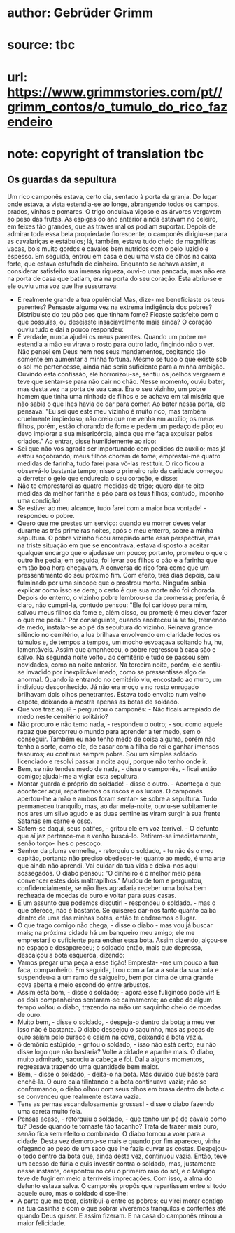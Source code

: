 # author: Gebrüder Grimm
# source: tbc
# url: https://www.grimmstories.com/pt//grimm_contos/o_tumulo_do_rico_fazendeiro
# note: copyright of translation tbc

## Os guardas da sepultura 

Um rico camponês estava, certo dia, sentado à porta da granja. Do lugar
onde estava, a vista estendia-se ao longe, abrangendo todos os campos,
prados, vinhas e pomares. O trigo ondulava viçoso e as árvores vergavam
ao peso das frutas. As espigas do ano anterior ainda estavam no celeiro,
em feixes tão grandes, que as traves mal os podiam suportar.
Depois de admirar toda essa bela propriedade florescente, o camponês
dirigiu-se para as cavalariças e estábulos; lá, também, estava tudo
cheio de magníficas vacas, bois muito gordos e cavalos bem nutridos com
o pelo luzidio e espesso. Em seguida, entrou em casa e deu uma vista de
olhos na caixa forte, que estava estufada de dinheiro.
Enquanto se achava assim, a considerar satisfeito sua imensa riqueza,
ouvi-o uma pancada, mas não era na porta de casa que batiam, era na
porta do seu coração. Esta abriu-se e ele ouviu uma voz que lhe
sussurrava:
- É realmente grande a tua opulência! Mas, dize- me beneficiaste os teus
parentes? Pensaste alguma vez na extrema indigência dos pobres?
Distribuiste do teu pão aos que tinham fome? Ficaste satisfeito com o
que possuías, ou desejaste insaciavelmente mais ainda?
O coração ouviu tudo e daí a pouco respondeu:
- Ê verdade, nunca ajudei os meus parentes. Quando um pobre me estendia
a mão eu virava o rosto para outro lado, fingindo não o ver. Não pensei
em Deus nem nos seus mandamentos, cogitando tão somente em aumentar a
minha fortuna. Mesmo se tudo o que existe sob o sol me pertencesse,
ainda não seria suficiente para a minha ambição.
Ouvindo esta confissão, ele horrorizou-se, sentiu os joelhos vergarem e
teve que sentar-se para não cair no chão. Nesse momento, ouviu bater,
mas desta vez na porta de sua casa. Era o seu vizinho, um pobre homem
que tinha uma ninhada de filhos e se achava em tal miséria que não sabia
o que lhes havia de dar para comer. Ao bater nessa porta, ele pensava:
"Eu sei que este meu vizinho é muito rico, mas também cruelmente
impiedoso; não creio que me venha em auxílio; os meus filhos, porém,
estão chorando de fome e pedem um pedaço de pão; eu devo implorar a sua
misericórdia, ainda que me faça expulsar pelos criados."
Ao entrar, disse humildemente ao rico:
- Sei que não vos agrada ser importunado com pedidos de auxílio; mas já
estou soçobrando; meus filhos choram de fome; emprestai-me quatro
medidas de farinha, tudo farei para vô-las restituir.
O rico ficou a observá-lo bastante tempo; nisso o primeiro raio da
caridade começou a derreter o gelo que endurecia o seu coração, e
disse:
- Não te emprestarei as quatro medidas de trigo; quero dar-te oito
medidas da melhor farinha e pão para os teus filhos; contudo, imponho
uma condição!
- Se estiver ao meu alcance, tudo farei com a maior boa vontade! -
respondeu o pobre.
- Quero que me prestes um serviço: quando eu morrer deves velar durante
as três primeiras noites, após o meu enterro, sobre a minha sepultura.
O pobre vizinho ficou arrepiado ante essa perspectiva, mas na triste
situação em que se encontrava, estava disposto a aceitar qualquer
encargo que o ajudasse um pouco; portanto, prometeu o que o outro lhe
pedia; em seguida, foi levar aos filhos o pão e a farinha que em tão boa
hora chegavam.
A conversa do rico fora como que um pressentimento do seu próximo fim.
Com efeito, três dias depois, caiu fulminado por uma síncope que o
prostrou morto. Ninguém sabia explicar como isso se dera; o certo é que
sua morte não foi chorada.
Depois do enterro, o vizinho pobre lembrou-se da promessa; preferia, é
claro, não cumpri-la, contudo pensou: "Ele foi caridoso para mim,
salvou meus filhos da fome e, além disso, eu prometi; é meu dever fazer
o que me pediu."
Por conseguinte, quando anoiteceu lá se foi, tremendo de medo,
instalar-se ao pé da sepultura do vizinho. Reinava grande silêncio no
cemitério, a lua brilhava envolvendo em claridade todos os túmulos e, de
tempos a tempos, um mocho esvoaçava soltando hu, hu, lamentáveis.
Assim que amanheceu, o pobre regressou à casa são e salvo. Na segunda
noite voltou ao cemitério e tudo se passou sem novidades, como na noite
anterior. Na terceira noite, porém, ele sentiu-se invadido por
inexplicável medo, como se pressentisse algo de anormal.
Quando ia entrando no cemitério viu, encostado ao muro, um indivíduo
desconhecido. Já não era moço e no rosto enrugado brilhavam dois olhos
penetrantes. Estava todo envolto num velho capote, deixando à mostra
apenas as botas de soldado.
- Que vos traz aqui? - perguntou o camponês: - Não ficais arrepiado de
medo neste cemitério solitário?
- Não procuro e não temo nada, - respondeu o outro; - sou como aquele
rapaz que percorreu o mundo para aprender a ter medo, sem o conseguir.
Também eu não tenho medo de coisa alguma, porém não tenho a sorte, como
ele, de casar com a filha do rei e ganhar imensos tesouros; eu continuo
sempre pobre. Sou um simples soldado licenciado e resolvi passar a noite
aqui, porque não tenho onde ir.
- Bem, se não tendes medo de nada, - disse o camponês, - ficai então
comigo; ajudai-me a vigiar esta sepultura.
- Montar guarda é próprio do soldado! - disse o outro. - Aconteça o que
acontecer aqui, repartiremos os riscos e os lucros.
O camponês apertou-lhe a mão e ambos foram sentar- se sobre a sepultura.
Tudo permaneceu tranquilo, mas, ao dar meia-noite, ouviu-se subitamente
nos ares um silvo agudo e as duas sentinelas viram surgir à sua frente
Satanás em carne e osso.
- Safem-se daqui, seus patifes, - gritou ele em voz terrível. - O
defunto que aí jaz pertence-me e venho buscá-lo. Retirem-se
imediatamente, senão torço- lhes o pescoço.
- Senhor da pluma vermelha, - retorquiu o soldado, - tu não és o meu
capitão, portanto não preciso obedecer-te; quanto ao medo, é uma arte
que ainda não aprendi. Vai cuidar da tua vida e deixa-nos aqui
sossegados.
O diabo pensou: "O dinheiro é o melhor meio para convencer estes dois
maltrapilhos." Mudou de tom e perguntou, confidencialmente, se não lhes
agradaria receber uma bolsa bem recheada de moedas de ouro e voltar para
suas casas.
- É um assunto que podemos discutir! - respondeu o soldado. - mas o que
oferece, não é bastante. Se quiseres dar-nos tanto quanto caiba dentro
de uma das minhas botas, então te cederemos o lugar.
- O que trago comigo não chega, - disse o diabo - mas vou já buscar
mais; na próxima cidade há um banqueiro meu amigo; ele me emprestará o
suficiente para encher essa bota.
Assim dizendo, alçou-se no espaço e desapareceu; o soldado então, mais
que depressa, descalçou a bota esquerda, dizendo:
- Vamos pregar uma peça a esse tição! Empresta- -me um pouco a tua faca,
companheiro.
Em seguida, tirou com a faca a sola da sua bota e suspendeu-a a um ramo
de salgueiro, bem por cima de uma grande cova aberta e meio escondido
entre arbustos.
- Assim está bom, - disse o soldado; - agora esse fuliginoso pode vir!
E os dois companheiros sentaram-se calmamente; ao cabo de algum tempo
voltou o diabo, trazendo na mão um saquinho cheio de moedas de ouro.
- Muito bem, - disse o soldado, - despeja-o dentro da bota; a meu ver
isso não é bastante.
O diabo despejou o saquinho, mas as peças de ouro saíam pelo buraco e
caiam na cova, deixando a bota vazia.
- ô demônio estúpido, - gritou o soldado, - isso não está certo; eu não
disse logo que não bastaria? Volte à cidade e apanhe mais.
O diabo, muito admirado, sacudiu a cabeça e foi. Daí a alguns momentos,
regressava trazendo uma quantidade bem maior.
- Bem, - disse o soldado, - deita-o na bota. Mas duvido que baste para
enchê-la.
O ouro caia tilintando e a bota continuava vazia; não se conformando, o
diabo olhou com seus olhos em brasa dentro da bota c se convenceu que
realmente estava vazia.
- Tens as pernas escandalosamente grossas! - disse o diabo fazendo uma
careta muito feia.
- Pensas acaso, - retorquiu o soldado, - que tenho um pé de cavalo como
tu? Desde quando te tornaste tão tacanho? Trata de trazer mais ouro,
senão fica sem efeito o combinado.
O diabo tornou a voar para a cidade. Desta vez demorou-se mais e quando
por fim apareceu, vinha ofegando ao peso de um saco que lhe fazia curvar
as costas. Despejou-o todo dentro da bota que, ainda desta vez,
continuou vazia. Então, teve um acesso de fúria e quis investir contra o
soldado, mas, justamente nesse instante, despontou no céu o primeiro
raio do sol, e o Maligno teve de fugir em meio a terríveis imprecações.
Com isso, a alma do defunto estava salva.
O camponês propôs que repartissem entre si todo aquele ouro, mas o
soldado disse-lhe:
- A parte que me toca, distribui-a entre os pobres; eu virei morar
contigo na tua casinha e com o que sobrar viveremos tranquilos e
contentes até quando Deus quiser.
E assim fizeram. E na casa do camponês reinou a maior felicidade.
